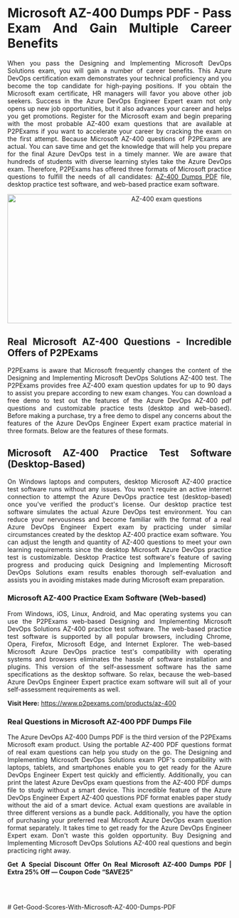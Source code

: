 <h1 style="text-align: justify;">Microsoft AZ-400 Dumps PDF&nbsp;- Pass Exam And Gain Multiple Career Benefits</h1>

<p style="text-align: justify;">When you pass the Designing and Implementing Microsoft DevOps Solutions exam, you will gain a number of career benefits. This Azure DevOps certification exam demonstrates your technical proficiency and you become the top candidate for high-paying positions. If you obtain the Microsoft exam certificate, HR managers will favor you above other job seekers. Success in the Azure DevOps Engineer Expert exam not only opens up new job opportunities, but it also advances your career and helps you get promotions. Register for the Microsoft exam and begin preparing with the most probable AZ-400 exam questions that are available at P2PExams if you want to accelerate your career by cracking the exam on the first attempt. Because Microsoft AZ-400 questions of P2PExams are actual. You can save time and get the knowledge that will help you prepare for the final Azure DevOps test in a timely manner. We are aware that hundreds of students with diverse learning styles take the Azure DevOps exam. Therefore, P2PExams has offered three formats of Microsoft practice questions to fulfill the needs of all candidates: <a href="https://www.p2pexams.com/microsoft/pdf/az-400">AZ-400 Dumps PDF</a> file, desktop practice test software, and web-based practice exam software.</p>

<p style="text-align: center;"><a href="https://www.p2pexams.com/products/az-400"><img alt="AZ-400 exam questions" src="https://i.ibb.co/94hqh3B/ec216b152313931-631b8eaf13085.jpg" style="width: 700px; height: 290px;" /></a></p>

<h2 style="text-align: justify;">Real Microsoft AZ-400 Questions - Incredible Offers of P2PExams</h2>

<p style="text-align: justify;">P2PExams is aware that Microsoft frequently changes the content of the Designing and Implementing Microsoft DevOps Solutions AZ-400 test. The P2PExams provides free AZ-400 exam question updates for up to 90 days to assist you prepare according to new exam changes. You can download a free demo to test out the features of the Azure DevOps AZ-400 pdf questions and customizable practice tests (desktop and web-based). Before making a purchase, try a free demo to dispel any concerns about the features of the Azure DevOps Engineer Expert exam practice material in three formats. Below are the features of these formats.</p>

<h2 style="text-align: justify;">Microsoft AZ-400 Practice Test Software (Desktop-Based)</h2>

<p style="text-align: justify;">On Windows laptops and computers, desktop Microsoft AZ-400 practice test software runs without any issues. You won&#39;t require an active internet connection to attempt the Azure DevOps practice test (desktop-based) once you&#39;ve verified the product&#39;s license. Our desktop practice test software simulates the actual Azure DevOps test environment. You can reduce your nervousness and become familiar with the format of a real Azure DevOps Engineer Expert exam by practicing under similar circumstances created by the desktop AZ-400 practice exam software. You can adjust the length and quantity of AZ-400 questions to meet your own learning requirements since the desktop Microsoft Azure DevOps practice test is customizable. Desktop Practice test software&#39;s feature of saving progress and producing quick Designing and Implementing Microsoft DevOps Solutions exam results enables thorough self-evaluation and assists you in avoiding mistakes made during Microsoft exam preparation.</p>

<h3 style="text-align: justify;">Microsoft AZ-400 Practice Exam Software (Web-based)</h3>

<p style="text-align: justify;">From Windows, iOS, Linux, Android, and Mac operating systems you can use the P2PExams web-based Designing and Implementing Microsoft DevOps Solutions AZ-400 practice test software. The web-based practice test software is supported by all popular browsers, including Chrome, Opera, Firefox, Microsoft Edge, and Internet Explorer. The web-based Microsoft Azure DevOps practice test&#39;s compatibility with operating systems and browsers eliminates the hassle of software installation and plugins. This version of the self-assessment software has the same specifications as the desktop software. So relax, because the web-based Azure DevOps Engineer Expert practice exam software will suit all of your self-assessment requirements as well.</p>

<p style="text-align: justify;"><strong>Visit Here:</strong>&nbsp;<a href="https://www.p2pexams.com/products/az-400">https://www.p2pexams.com/products/az-400</a></p>

<h3 style="text-align: justify;">Real Questions in Microsoft AZ-400 PDF Dumps File</h3>

<p style="text-align: justify;">The Azure DevOps AZ-400 Dumps PDF is the third version of the P2PExams Microsoft exam product. Using the portable AZ-400 PDF questions format of real exam questions can help you study on the go. The Designing and Implementing Microsoft DevOps Solutions exam PDF&#39;s compatibility with laptops, tablets, and smartphones enable you to get ready for the Azure DevOps Engineer Expert test quickly and efficiently. Additionally, you can print the latest Azure DevOps exam questions from the AZ-400 PDF dumps file to study without a smart device. This incredible feature of the Azure DevOps Engineer Expert AZ-400 questions PDF format enables paper study without the aid of a smart device. Actual exam questions are available in three different versions as a bundle pack. Additionally, you have the option of purchasing your preferred real Microsoft Azure DevOps exam question format separately. It takes time to get ready for the Azure DevOps Engineer Expert exam. Don&#39;t waste this golden opportunity. Buy Designing and Implementing Microsoft DevOps Solutions AZ-400 real questions and begin practicing right away.</p>

<p style="text-align: justify;"><strong>Get A Special Discount Offer On Real Microsoft AZ-400 Dumps PDF | Extra 25% Off &mdash; Coupon Code &ldquo;SAVE25&rdquo;</strong><br />
&nbsp;</p>

<p style="text-align: justify;">&nbsp;</p>
# Get-Good-Scores-With-Microsoft-AZ-400-Dumps-PDF
